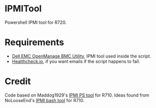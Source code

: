 # IPMITool
 Powershell IPMI tool for R720.

# Requirements
 - [Dell EMC OpenManage BMC Utility](https://www.dell.com/support/home/nz/en/nzbsd1/Drivers/DriversDetails?driverId=9NGFJ]), IPMI tool used inside the script.
 - [Healthcheck.io](https://healthchecks.io/), if you want emails if the script happens to fail.

# Credit
Code based on Maddog1929's [IPMI PS tool](https://github.com/Maddog1929/Powershell-IPMI-script) for R710.
Ideas found from NoLooseEnd's [IPMI bash tool](https://github.com/NoLooseEnds/Scripts/tree/master/R710-IPMI-TEMP) for R710.
